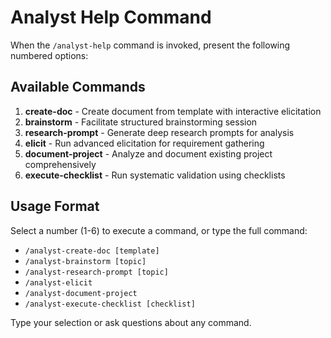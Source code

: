 # Analyst Help Command

When the `/analyst-help` command is invoked, present the following numbered options:

## Available Commands

1. **create-doc** - Create document from template with interactive elicitation
2. **brainstorm** - Facilitate structured brainstorming session  
3. **research-prompt** - Generate deep research prompts for analysis
4. **elicit** - Run advanced elicitation for requirement gathering
5. **document-project** - Analyze and document existing project comprehensively
6. **execute-checklist** - Run systematic validation using checklists

## Usage Format

Select a number (1-6) to execute a command, or type the full command:
- `/analyst-create-doc [template]`
- `/analyst-brainstorm [topic]`
- `/analyst-research-prompt [topic]`
- `/analyst-elicit`
- `/analyst-document-project`
- `/analyst-execute-checklist [checklist]`

Type your selection or ask questions about any command.